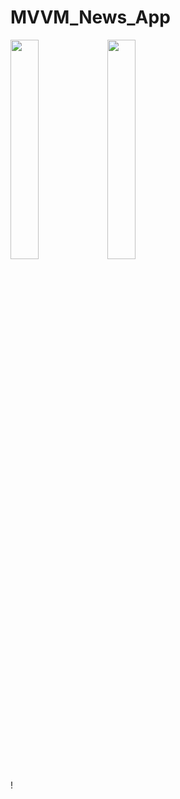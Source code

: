 # MVVM_News_App
<p float="left">
<img src="
https://user-images.githubusercontent.com/76806086/227971485-dfabdcb7-7bb6-4e3e-bbd7-7a92a572113c.png
" width="30%" height="30%" />
<img src="
https://user-images.githubusercontent.com/76806086/227971502-6687be6a-c15b-4dac-97d9-a3b42ea03fc9.png
" width="30%" height="30%" />
</p>!
